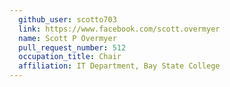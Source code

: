 ```yaml
---
  github_user: scotto703
  link: https://www.facebook.com/scott.overmyer
  name: Scott P Overmyer
  pull_request_number: 512
  occupation_title: Chair
  affiliation: IT Department, Bay State College
---
```

